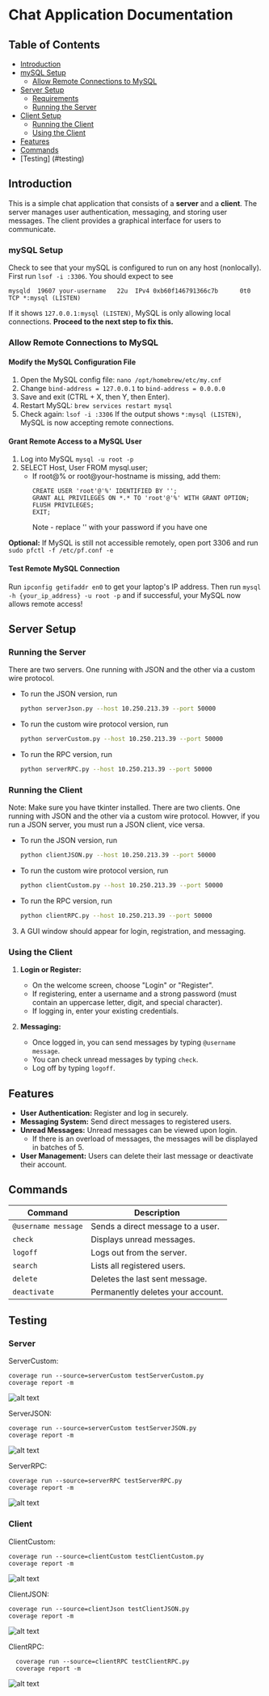 # Chat Application Documentation

## Table of Contents
- [Introduction](#introduction)
- [mySQL Setup](#mySQL-setup)
  - [Allow Remote Connections to MySQL](#Allow-Remote-Connections-to-MySQL)
- [Server Setup](#server-setup)
  - [Requirements](#requirements)
  - [Running the Server](#running-the-server)
- [Client Setup](#client-setup)
  - [Running the Client](#running-the-client)
  - [Using the Client](#using-the-client)
- [Features](#features)
- [Commands](#commands)
- [Testing] (#testing)

## Introduction
This is a simple chat application that consists of a **server** and a **client**. The server manages user authentication, messaging, and storing user messages. The client provides a graphical interface for users to communicate.

### mySQL Setup
Check to see that your mySQL is configured to run on any host (nonlocally). First run `lsof -i :3306`. You should expect to see
```
mysqld  19607 your-username   22u  IPv4 0xb60f146791366c7b      0t0  TCP *:mysql (LISTEN)
```
If it shows `127.0.0.1:mysql (LISTEN)`, MySQL is only allowing local connections. **Proceed to the next step to fix this.**
### Allow Remote Connections to MySQL
#### Modify the MySQL Configuration File
1. Open the MySQL config file: `nano /opt/homebrew/etc/my.cnf`
2. Change `bind-address = 127.0.0.1` to `bind-address = 0.0.0.0`
3. Save and exit (CTRL + X, then Y, then Enter).
4. Restart MySQL: `brew services restart mysql`
5. Check again: `lsof -i :3306`
If the output shows `*:mysql (LISTEN)`, MySQL is now accepting remote connections.

#### Grant Remote Access to a MySQL User
1. Log into MySQL `mysql -u root -p`
2. SELECT Host, User FROM mysql.user;
    - If root@% or root@your-hostname is missing, add them:
        ```
        CREATE USER 'root'@'%' IDENTIFIED BY '';
        GRANT ALL PRIVILEGES ON *.* TO 'root'@'%' WITH GRANT OPTION;
        FLUSH PRIVILEGES;
        EXIT;
        ```
        Note - replace '' with your password if you have one

**Optional:** If MySQL is still not accessible remotely, open port 3306 and run `sudo pfctl -f /etc/pf.conf -e`

#### Test Remote MySQL Connection
Run `ipconfig getifaddr en0` to get your laptop's IP address. Then run `mysql -h {your_ip_address} -u root -p` and if successful, your MySQL now allows remote access!
    
## Server Setup
### Running the Server
There are two servers. One running with JSON and the other via a custom wire protocol. 
-  To run the JSON version, run 
   ```sh
   python serverJson.py --host 10.250.213.39 --port 50000
     ```
-  To run the custom wire protocol version, run 
   ```sh
   python serverCustom.py --host 10.250.213.39 --port 50000
   ```
-  To run the RPC version, run 
   ```sh
   python serverRPC.py --host 10.250.213.39 --port 50000
   ```

### Running the Client
Note: Make sure you have tkinter installed. 
There are two clients. One running with JSON and the other via a custom wire protocol. 
Howver, if you run a JSON server, you must run a JSON client, vice versa.  
-  To run the JSON version, run 
   ```sh
   python clientJSON.py --host 10.250.213.39 --port 50000
     ```
-  To run the custom wire protocol version, run 
   ```sh
   python clientCustom.py --host 10.250.213.39 --port 50000
   ```
-  To run the RPC version, run 
   ```sh
   python clientRPC.py --host 10.250.213.39 --port 50000
   ```
3. A GUI window should appear for login, registration, and messaging.

### Using the Client
1. **Login or Register:**
   - On the welcome screen, choose "Login" or "Register".
   - If registering, enter a username and a strong password (must contain an uppercase letter, digit, and special character).
   - If logging in, enter your existing credentials.

2. **Messaging:**
   - Once logged in, you can send messages by typing `@username message`.
   - You can check unread messages by typing `check`.
   - Log off by typing `logoff`.
   
## Features
- **User Authentication:** Register and log in securely.
- **Messaging System:** Send direct messages to registered users.
- **Unread Messages:** Unread messages can be viewed upon login. 
    - If there is an overload of messages, the messages will be displayed in batches of 5. 
- **User Management:** Users can delete their last message or deactivate their account.

## Commands
| Command           | Description |
|------------------|-------------|
| `@username message` | Sends a direct message to a user. |
| `check` | Displays unread messages. |
| `logoff` | Logs out from the server. |
| `search` | Lists all registered users. |
| `delete` | Deletes the last sent message. |
| `deactivate` | Permanently deletes your account. |

## Testing
### Server
ServerCustom:
```
coverage run --source=serverCustom testServerCustom.py
coverage report -m
```
![alt text](img/serverCustom.png)

ServerJSON:
```
coverage run --source=serverCustom testServerJSON.py
coverage report -m
```
![alt text](img/serverJSON.png)

ServerRPC:
```
coverage run --source=serverRPC testServerRPC.py
coverage report -m
```
![alt text](img/serverRPC.png)

### Client
ClientCustom:
```
coverage run --source=clientCustom testClientCustom.py
coverage report -m
```
![alt text](img/clientCustom.png)

ClientJSON:
```
coverage run --source=clientJson testClientJSON.py
coverage report -m
```
![alt text](img/clientJSON.png)

ClientRPC:
```
  coverage run --source=clientRPC testClientRPC.py
  coverage report -m
```
![alt text](img/clientRPC.png)